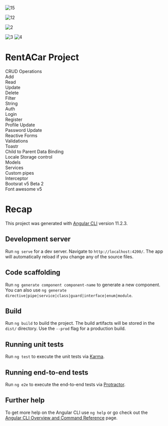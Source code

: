 ![15](https://user-images.githubusercontent.com/78306654/115213801-8d760900-a10a-11eb-8851-122d00711175.PNG)

![12](https://user-images.githubusercontent.com/78306654/115202474-1c7d2400-a0ff-11eb-853a-ba5739d17ddc.png)

![2](https://user-images.githubusercontent.com/78306654/115202776-6bc35480-a0ff-11eb-9dcd-bb4afc1c3a8c.PNG)

![3](https://user-images.githubusercontent.com/78306654/115203036-b3e27700-a0ff-11eb-8846-82d309ae786f.PNG)
![4](https://user-images.githubusercontent.com/78306654/115203142-cfe61880-a0ff-11eb-8b85-b308e2b23dfe.PNG)

# RentACar Project <br/> 

CRUD Operations<br/>
Add<br/>
Read<br/>
Update<br/>
Delete<br/>
Filter<br/>
String <br/>
Auth<br/>
Login<br/>
Register<br/>
Profile Update<br/>
Password Update<br/>
Reactive Forms<br/>
Validations<br/>
Toastr<br/>
Child to Parent Data Binding<br/>
Locale Storage control<br/>
Models<br/>
Services<br/>
Custom pipes<br/>
Interceptor<br/>
Bootsrat v5 Beta 2<br/>
Font awesome v5<br/>

# Recap

This project was generated with [Angular CLI](https://github.com/angular/angular-cli) version 11.2.3.

## Development server

Run `ng serve` for a dev server. Navigate to `http://localhost:4200/`. The app will automatically reload if you change any of the source files.

## Code scaffolding

Run `ng generate component component-name` to generate a new component. You can also use `ng generate directive|pipe|service|class|guard|interface|enum|module`.

## Build

Run `ng build` to build the project. The build artifacts will be stored in the `dist/` directory. Use the `--prod` flag for a production build.

## Running unit tests

Run `ng test` to execute the unit tests via [Karma](https://karma-runner.github.io).

## Running end-to-end tests

Run `ng e2e` to execute the end-to-end tests via [Protractor](http://www.protractortest.org/).

## Further help

To get more help on the Angular CLI use `ng help` or go check out the [Angular CLI Overview and Command Reference](https://angular.io/cli) page.
